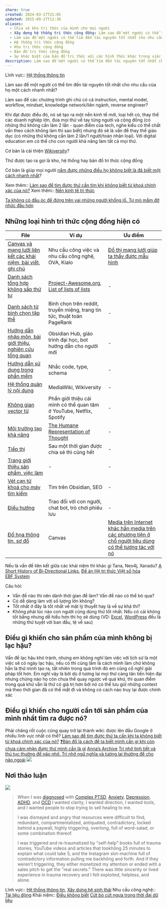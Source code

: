 ```yaml
---
share: true
created: 2024-03-17T21:05
updated: 2025-09-27T11:38
aliases:
  - Chia sẻ kho tri thức của mình cho mọi người
  - Xây dựng hệ thống tri thức cộng đồng: Làm sao để một người có thể tìm đến tài nguyên tốt nhất cho nhu cầu của họ một cách nhanh nhất?
  - Làm sao để một người có thể tìm đến tài nguyên tốt nhất cho nhu cầu của họ một cách nhanh nhất?
  - Hệ thống tri thức cộng đồng
  - Kho tri thức cộng đồng
  - Bản đồ tri thức cộng đồng
  - Sự khác biệt của bản đồ tri thức với các hình thức khác trong việc dẫn một người đến thứ họ cần nhất
description: Làm sao để một người có thể tìm đến tài nguyên tốt nhất cho nhu cầu của họ một cách nhanh nhất?
---
```

Lĩnh vực:: [Hệ thống thông tin](../../L%C4%A9nh%20v%E1%BB%B1c/H%E1%BB%87%20th%E1%BB%91ng%20th%C3%B4ng%20tin/index.md)

Làm sao để một người có thể tìm đến tài nguyên tốt nhất cho nhu cầu của họ một cách nhanh nhất?

Làm sao để các chương trình ghi chú có cả instruction, mental model, workflow, mindset, knowledge network/liên ngành, reverse engineer? 

Khi đạt được điều đó, nó sẽ tạo ra một nền kinh tế mới, loại hết cò, thay thế các doanh nghiệp lớn, đưa mọi thứ về tay từng người và cộng đồng (có những thứ không cần làm 2 lần - quan điểm của tech, nghe kiểu có thể chất vấn theo cách không làm thì sao biết) nhưng đó sẽ là vấn đề thay thế giáo dục (có những thứ không cần làm 2 lần/1 người/toàn nhân loại). Với digital education em có thể cho con người khả năng làm tất cả mọi thứ.

Cơ bản là cải thiện [Wikiversity](https://en.wikipedia.org/wiki/Wikiversity)? 

Thứ được tạo ra gọi là kho, hệ thống hay bản đồ tri thức cộng đồng 

Cơ bản là giúp mọi người [nắm được những điều họ không biết là đã biết một cách nhanh nhất](../../../%E2%9A%A1Hi%E1%BB%83u%20bi%E1%BA%BFt%20s%C3%A2u/Qu%E1%BA%A3n%20l%C3%BD%20d%E1%BB%B1%20%C3%A1n,%20ph%C3%A1t%20tri%E1%BB%83n%20s%E1%BA%A3n%20ph%E1%BA%A9m,%20x%C3%A2y%20d%E1%BB%B1ng%20t%E1%BB%95%20ch%E1%BB%A9c/C%C3%B4ng%20vi%E1%BB%87c/Nghi%C3%AAn%20c%E1%BB%A9u%20nh%E1%BB%AFng%20%C4%91i%E1%BB%81u%20%C4%91%C3%A3%20bi%E1%BA%BFt%20m%C3%A0%20kh%C3%B4ng%20bi%E1%BA%BFt,%20l%E1%BA%ADp%20k%E1%BA%BF%20ho%E1%BA%A1ch%20A%20cho%20%C4%91i%E1%BB%81u%20%C4%91%C3%A3%20bi%E1%BA%BFt%20l%C3%A0%20%C4%91%C3%A3%20bi%E1%BA%BFt,%20v%C3%A0%20l%E1%BA%ADp%20k%E1%BA%BF%20ho%E1%BA%A1ch%20B%20cho%20%C4%91i%E1%BB%81u%20kh%C3%B4ng%20bi%E1%BA%BFt%20m%C3%A0%20%C4%91%C3%A3%20bi%E1%BA%BFt.md)?

Xem thêm:: [Làm sao để tìm được thứ cần tìm khi không biết từ khoá chính xác của nó?](../../L%C3%A0m%20sao%20%C4%91%E1%BB%83%20t%C3%ACm%20%C4%91%C6%B0%E1%BB%A3c%20th%E1%BB%A9%20c%E1%BA%A7n%20t%C3%ACm%20khi%20kh%C3%B4ng%20bi%E1%BA%BFt%20t%E1%BB%AB%20kho%C3%A1%20ch%C3%ADnh%20x%C3%A1c%20c%E1%BB%A7a%20n%C3%B3.md)
Xem thêm:: [Nền kinh tế tri thức](../../../attachments/N%E1%BB%81n%20kinh%20t%E1%BA%BF%20tri%20th%E1%BB%A9c.canvas.md)

[Ta không có đầu óc để đứng trên vai những người khổng lồ. Tự mò mẫm đỡ nhức đầu hơn](../../../%E2%9A%A1Hi%E1%BB%83u%20bi%E1%BA%BFt%20s%C3%A2u/Ngh%C4%A9%20v%E1%BB%81%20vi%E1%BB%87c%20ngh%C4%A9/H%E1%BB%8Dc%20t%E1%BA%ADp,%20hi%E1%BB%83u%20bi%E1%BA%BFt/Ta%20kh%C3%B4ng%20c%C3%B3%20%C4%91%E1%BA%A7u%20%C3%B3c%20%C4%91%E1%BB%83%20%C4%91%E1%BB%A9ng%20tr%C3%AAn%20vai%20nh%E1%BB%AFng%20ng%C6%B0%E1%BB%9Di%20kh%E1%BB%95ng%20l%E1%BB%93.%20T%E1%BB%B1%20m%C3%B2%20m%E1%BA%ABm%20%C4%91%E1%BB%A1%20nh%E1%BB%A9c%20%C4%91%E1%BA%A7u%20h%C6%A1n.md)

## Những loại hình tri thức cộng đồng hiện có
| File                                                                                                                                                                                            | Ví dụ                                                                                                                                                                    | Ưu điểm                                                                                                                                                                                                                                                                                                  |
| ----------------------------------------------------------------------------------------------------------------------------------------------------------------------------------------------- | ------------------------------------------------------------------------------------------------------------------------------------------------------------------------ | -------------------------------------------------------------------------------------------------------------------------------------------------------------------------------------------------------------------------------------------------------------------------------------------------------- |
| [Canvas và mạng lưới liên kết các khái niệm, bài viết, ghi chú](../../Gi%E1%BA%A3i%20ph%C3%A1p%20k%E1%BB%B9%20thu%E1%BA%ADt/H%E1%BB%87%20th%E1%BB%91ng%20tri%20th%E1%BB%A9c%20c%E1%BB%99ng%20%C4%91%E1%BB%93ng/Canvas%20v%C3%A0%20m%E1%BA%A1ng%20l%C6%B0%E1%BB%9Bi%20li%C3%AAn%20k%E1%BA%BFt%20c%C3%A1c%20kh%C3%A1i%20ni%E1%BB%87m,%20b%C3%A0i%20vi%E1%BA%BFt,%20ghi%20ch%C3%BA.md) | Nhu cầu công việc và nhu cầu công nghệ, OVA, Kialo                                                                                                                       | [Đồ thị mạng lưới giúp ta thấy được mẫu hình](../../../%E2%9A%A1Hi%E1%BB%83u%20bi%E1%BA%BFt%20s%C3%A2u/Ngh%C4%A9%20v%E1%BB%81%20vi%E1%BB%87c%20ngh%C4%A9/M%C3%B4i%20tr%C6%B0%E1%BB%9Dng%20ngh%C4%A9,%20nh%E1%BA%ADn%20th%E1%BB%A9c%20t%C4%83ng%20c%C6%B0%E1%BB%9Dng/%C4%90%E1%BB%93%20th%E1%BB%8B%20m%E1%BA%A1ng%20l%C6%B0%E1%BB%9Bi%20gi%C3%BAp%20ta%20th%E1%BA%A5y%20%C4%91%C6%B0%E1%BB%A3c%20m%E1%BA%ABu%20h%C3%ACnh.md)                                                                                                                                   |
| [Danh sách tổng hợp không sắp thứ tự](../../Gi%E1%BA%A3i%20ph%C3%A1p%20k%E1%BB%B9%20thu%E1%BA%ADt/H%E1%BB%87%20th%E1%BB%91ng%20tri%20th%E1%BB%A9c%20c%E1%BB%99ng%20%C4%91%E1%BB%93ng/Danh%20s%C3%A1ch%20t%E1%BB%95ng%20h%E1%BB%A3p%20kh%C3%B4ng%20s%E1%BA%AFp%20th%E1%BB%A9%20t%E1%BB%B1.md)                                                     | [Project-Awesome.org](https://project-awesome.org/), [List of lists of lists](https://en.wikipedia.org/wiki/List_of_lists_of_lists "List of lists of lists - Wikipedia") | \-                                                                                                                                                                                                                                                                                                       |
| [Danh sách từ bình chọn tập thể](../../Gi%E1%BA%A3i%20ph%C3%A1p%20k%E1%BB%B9%20thu%E1%BA%ADt/H%E1%BB%87%20th%E1%BB%91ng%20tri%20th%E1%BB%A9c%20c%E1%BB%99ng%20%C4%91%E1%BB%93ng/Danh%20s%C3%A1ch%20t%E1%BB%AB%20b%C3%ACnh%20ch%E1%BB%8Dn%20t%E1%BA%ADp%20th%E1%BB%83.md)                                                               | Bình chọn trên reddit, truyền miệng, trang tin tức, thuật toán PageRank                                                                                                  | \-                                                                                                                                                                                                                                                                                                       |
| [Hướng dẫn nhập môn, bài giới thiệu, nghiên cứu tổng quan](../../Gi%E1%BA%A3i%20ph%C3%A1p%20k%E1%BB%B9%20thu%E1%BA%ADt/H%E1%BB%87%20th%E1%BB%91ng%20tri%20th%E1%BB%A9c%20c%E1%BB%99ng%20%C4%91%E1%BB%93ng/H%C6%B0%E1%BB%9Bng%20d%E1%BA%ABn%20nh%E1%BA%ADp%20m%C3%B4n,%20b%C3%A0i%20gi%E1%BB%9Bi%20thi%E1%BB%87u,%20nghi%C3%AAn%20c%E1%BB%A9u%20t%E1%BB%95ng%20quan.md)           | Obsidian Hub, giáo trình đại học, bot hướng dẫn cho người mới                                                                                                            | \-                                                                                                                                                                                                                                                                                                       |
| [Hướng dẫn sử dụng trong phần mềm](../../Gi%E1%BA%A3i%20ph%C3%A1p%20k%E1%BB%B9%20thu%E1%BA%ADt/H%E1%BB%87%20th%E1%BB%91ng%20tri%20th%E1%BB%A9c%20c%E1%BB%99ng%20%C4%91%E1%BB%93ng/H%C6%B0%E1%BB%9Bng%20d%E1%BA%ABn%20s%E1%BB%AD%20d%E1%BB%A5ng%20trong%20ph%E1%BA%A7n%20m%E1%BB%81m.md)                                                           | Nhắc code, type, schema                                                                                                                                                  | \-                                                                                                                                                                                                                                                                                                       |
| [Hệ thống quản lý nội dung](../../Gi%E1%BA%A3i%20ph%C3%A1p%20k%E1%BB%B9%20thu%E1%BA%ADt/H%E1%BB%87%20th%E1%BB%91ng%20tri%20th%E1%BB%A9c%20c%E1%BB%99ng%20%C4%91%E1%BB%93ng/H%E1%BB%87%20th%E1%BB%91ng%20qu%E1%BA%A3n%20l%C3%BD%20n%E1%BB%99i%20dung.md)                                                                         | MediaWiki, Wikiversity                                                                                                                                                   | \-                                                                                                                                                                                                                                                                                                       |
| [Không gian vector từ](../../Gi%E1%BA%A3i%20ph%C3%A1p%20k%E1%BB%B9%20thu%E1%BA%ADt/H%E1%BB%87%20th%E1%BB%91ng%20tri%20th%E1%BB%A9c%20c%E1%BB%99ng%20%C4%91%E1%BB%93ng/Kh%C3%B4ng%20gian%20vector%20t%E1%BB%AB.md)                                                                                   | Phần giới thiệu cái mình có thể quan tâm ở YouTube, Netflix, Spotify                                                                                                     | \-                                                                                                                                                                                                                                                                                                       |
| [Môi trường tạo khả năng](../../Gi%E1%BA%A3i%20ph%C3%A1p%20k%E1%BB%B9%20thu%E1%BA%ADt/H%E1%BB%87%20th%E1%BB%91ng%20tri%20th%E1%BB%A9c%20c%E1%BB%99ng%20%C4%91%E1%BB%93ng/M%C3%B4i%20tr%C6%B0%E1%BB%9Dng%20t%E1%BA%A1o%20kh%E1%BA%A3%20n%C4%83ng.md)                                                                             | [The Humane Representation of Thought](https://vimeo.com/115154289 "The Humane Representation of Thought on Vimeo")                                                      | \-                                                                                                                                                                                                                                                                                                       |
| [Tiếp thị](../../Gi%E1%BA%A3i%20ph%C3%A1p%20k%E1%BB%B9%20thu%E1%BA%ADt/H%E1%BB%87%20th%E1%BB%91ng%20tri%20th%E1%BB%A9c%20c%E1%BB%99ng%20%C4%91%E1%BB%93ng/Ti%E1%BA%BFp%20th%E1%BB%8B.md)                                                                                                           | Sau một thời gian được chia sẻ thì cũng hết                                                                                                                              | \-                                                                                                                                                                                                                                                                                                       |
| [Trang giới thiệu sản phẩm, việc làm](../../Gi%E1%BA%A3i%20ph%C3%A1p%20k%E1%BB%B9%20thu%E1%BA%ADt/H%E1%BB%87%20th%E1%BB%91ng%20tri%20th%E1%BB%A9c%20c%E1%BB%99ng%20%C4%91%E1%BB%93ng/Trang%20gi%E1%BB%9Bi%20thi%E1%BB%87u%20s%E1%BA%A3n%20ph%E1%BA%A9m,%20vi%E1%BB%87c%20l%C3%A0m.md)                                                     | \-                                                                                                                                                                       | \-                                                                                                                                                                                                                                                                                                       |
| [Vét cạn từ khoá cho máy tìm kiếm](../../Gi%E1%BA%A3i%20ph%C3%A1p%20k%E1%BB%B9%20thu%E1%BA%ADt/H%E1%BB%87%20th%E1%BB%91ng%20tri%20th%E1%BB%A9c%20c%E1%BB%99ng%20%C4%91%E1%BB%93ng/V%C3%A9t%20c%E1%BA%A1n%20t%E1%BB%AB%20kho%C3%A1%20cho%20m%C3%A1y%20t%C3%ACm%20ki%E1%BA%BFm.md)                                                           | Tìm trên Obsidian, SEO                                                                                                                                                   | \-                                                                                                                                                                                                                                                                                                       |
| [Điều hướng](../../Gi%E1%BA%A3i%20ph%C3%A1p%20k%E1%BB%B9%20thu%E1%BA%ADt/H%E1%BB%87%20th%E1%BB%91ng%20tri%20th%E1%BB%A9c%20c%E1%BB%99ng%20%C4%91%E1%BB%93ng/%C4%90i%E1%BB%81u%20h%C6%B0%E1%BB%9Bng.md)                                                                                                       | Trao đổi với con người, chat bot, trò chơi phiêu lưu                                                                                                                     | \-                                                                                                                                                                                                                                                                                                       |
| [Đồ họa thông tin, sơ đồ](../../Gi%E1%BA%A3i%20ph%C3%A1p%20k%E1%BB%B9%20thu%E1%BA%ADt/H%E1%BB%87%20th%E1%BB%91ng%20tri%20th%E1%BB%A9c%20c%E1%BB%99ng%20%C4%91%E1%BB%93ng/%C4%90%E1%BB%93%20h%E1%BB%8Da%20th%C3%B4ng%20tin,%20s%C6%A1%20%C4%91%E1%BB%93.md)                                                                             | Canvas                                                                                                                                                                   | [Media trên Internet khác hẳn media trên các phương tiện ở chỗ người tiêu dùng có thể tương tác với nó](../../../%E2%9A%A1Hi%E1%BB%83u%20bi%E1%BA%BFt%20s%C3%A2u/C%E1%BB%99ng%20%C4%91%E1%BB%93ng,%20h%E1%BB%87%20sinh%20th%C3%A1i,%20h%E1%BB%87%20ph%E1%BB%A9c%20h%E1%BB%A3p/Truy%E1%BB%81n%20th%C3%B4ng,%20x%C3%A2y%20d%E1%BB%B1ng%20c%E1%BB%99ng%20%C4%91%E1%BB%93ng/Media%20tr%C3%AAn%20Internet%20kh%C3%A1c%20h%E1%BA%B3n%20media%20tr%C3%AAn%20c%C3%A1c%20ph%C6%B0%C6%A1ng%20ti%E1%BB%87n%20%E1%BB%9F%20ch%E1%BB%97%20ng%C6%B0%E1%BB%9Di%20ti%C3%AAu%20d%C3%B9ng%20c%C3%B3%20th%E1%BB%83%20t%C6%B0%C6%A1ng%20t%C3%A1c%20v%E1%BB%9Bi%20n%C3%B3.md) |


Nếu là vấn đề liên kết giữa các khái niệm thì khác gì Tana, Neo4j, Xanadu?
[A Short History of Bi-Directional Links](https://maggieappleton.com/bidirectionals), [Đề án Hệ tri thức Việt số hóa](https://itrithuc.vn/)            
[EBF System](https://duyphong1204.notion.site/EBF-System-2433fdb89fe781ceba22d42f7685ff97?p=2433fdb89fe7814f86f4e897d4123ea1&pm=s)

Câu hỏi:
- Vấn đề nào thì nên dành thời gian để làm? Vấn đề nào có thể bỏ qua?
- Có dễ dàng làm với số lượng lớn không?
- Tốt nhất ở đây là tốt nhất về mặt lý thuyết hay là về sự khả thi?
- Không phải lúc nào con người cũng dùng thứ tốt nhất. Nếu có cái không tốt bằng nhưng dễ hiểu hơn thì họ sẽ dùng (VD: [Excel](../../../%E2%9A%A1Hi%E1%BB%83u%20bi%E1%BA%BFt%20s%C3%A2u/Qu%E1%BA%A3n%20l%C3%BD%20d%E1%BB%B1%20%C3%A1n,%20ph%C3%A1t%20tri%E1%BB%83n%20s%E1%BA%A3n%20ph%E1%BA%A9m,%20x%C3%A2y%20d%E1%BB%B1ng%20t%E1%BB%95%20ch%E1%BB%A9c/H%E1%BB%87%20th%E1%BB%91ng%20th%C3%B4ng%20tin/No%20code,%20low%20code/Excel/Excel%20l%C3%A0%20ng%C6%B0%E1%BB%9Di%20b%E1%BA%A1n%20tu%E1%BB%95i%20th%C6%A1%20tuy%E1%BB%87t%20v%E1%BB%9Di,%20nh%C6%B0ng%20l%C3%A0%20k%E1%BA%BB%20th%C3%B9%20c%E1%BB%A7a%20tu%E1%BB%95i%20d%E1%BA%ADy%20th%C3%AC.md), [WordPress](../../Gi%E1%BA%A3i%20ph%C3%A1p%20k%E1%BB%B9%20thu%E1%BA%ADt/Web/WordPress%20gi%C3%BAp%20vi%E1%BB%87c%20t%E1%BA%A1o%20web%20d%E1%BB%85%20d%C3%A0ng%20nh%E1%BA%A5t,%20ch%E1%BB%A9%20kh%C3%B4ng%20ph%E1%BA%A3i%20l%C3%A0%20th%E1%BB%A9%20qu%E1%BA%A3n%20l%C3%BD%20web%20hi%E1%BB%87u%20qu%E1%BA%A3%20nh%E1%BA%A5t.md) đều là những thứ tuyệt vời ban đầu, tệ về sau) 

## Điều gì khiến cho sản phẩm của mình không bị lạc hậu?
Vấn đề lạc hậu khó tránh, nhưng em không nghĩ làm việc với lịch sử là một việc sẽ có ngày lạc hậu, nếu có thì cùng lắm là cách mình làm chứ không hẳn là thứ mình tạo ra, tất nhiên trong quá trình đó em cũng cố nghĩ giải pháp tốt hơn. Em nghĩ vậy là bởi dù ở tương lai mọi thứ càng tân tiến hiện đại nhưng chừng nào họ còn chưa thể quay ngược về quá khứ, thì quan điểm trong quá khứ vẫn là thứ có giá trị hơn bởi nó có thể lưu giữ những context mà theo thời gian đã có thể mất đi và không có cách nào truy lại được chính xác

## Điều gì khiến cho người cần tới sản phẩm của mình nhất tìm ra được nó?
Phải chăng rốt cuộc cũng quay trở lại thành wiki: được lên đầu Google ở nhiều lĩnh vực nhất có thể?
[Làm sao để tìm được thứ ta cần khi ta không biết từ khoá chính xác của nó?](../../L%C3%A0m%20sao%20%C4%91%E1%BB%83%20t%C3%ACm%20%C4%91%C6%B0%E1%BB%A3c%20th%E1%BB%A9%20c%E1%BA%A7n%20t%C3%ACm%20khi%20kh%C3%B4ng%20bi%E1%BA%BFt%20t%E1%BB%AB%20kho%C3%A1%20ch%C3%ADnh%20x%C3%A1c%20c%E1%BB%A7a%20n%C3%B3.md)
[❓Bản đồ là cách để ta biết mình cần gì khi còn chưa cảm nhận được thứ mình cần là gì](../../../%E2%9A%A1Hi%E1%BB%83u%20bi%E1%BA%BFt%20s%C3%A2u/Ngh%C4%A9%20v%E1%BB%81%20vi%E1%BB%87c%20ngh%C4%A9/%E2%9D%93B%E1%BA%A3n%20%C4%91%E1%BB%93%20l%C3%A0%20c%C3%A1ch%20%C4%91%E1%BB%83%20ta%20bi%E1%BA%BFt%20m%C3%ACnh%20c%E1%BA%A7n%20g%C3%AC%20khi%20c%C3%B2n%20ch%C6%B0a%20c%E1%BA%A3m%20nh%E1%BA%ADn%20%C4%91%C6%B0%E1%BB%A3c%20th%E1%BB%A9%20m%C3%ACnh%20c%E1%BA%A7n%20l%C3%A0%20g%C3%AC.md)
[Anna’s Archive](https://annas-archive.org/)
[Trí nhớ tình tiết và thủ tục thường để não nhớ. Trí nhớ ngữ nghĩa và tương lai thường để cho não ngoài](../../../%E2%9A%A1Hi%E1%BB%83u%20bi%E1%BA%BFt%20s%C3%A2u/Ngh%C4%A9%20v%E1%BB%81%20vi%E1%BB%87c%20ngh%C4%A9/Khoa%20h%E1%BB%8Dc%20nh%E1%BA%ADn%20th%E1%BB%A9c/Tr%C3%AD%20nh%E1%BB%9B/Tr%C3%AD%20nh%E1%BB%9B%20t%C3%ACnh%20ti%E1%BA%BFt%20v%C3%A0%20th%E1%BB%A7%20t%E1%BB%A5c%20th%C6%B0%E1%BB%9Dng%20%C4%91%E1%BB%83%20n%C3%A3o%20nh%E1%BB%9B.%20Tr%C3%AD%20nh%E1%BB%9B%20ng%E1%BB%AF%20ngh%C4%A9a%20v%C3%A0%20t%C6%B0%C6%A1ng%20lai%20th%C6%B0%E1%BB%9Dng%20%C4%91%E1%BB%83%20cho%20n%C3%A3o%20ngo%C3%A0i.md)
![](https://i.imgur.com/USfoDXS.jpeg)

## Nơi thảo luận
![](https://i.imgur.com/pvuBJff.png)


> When I was [diagnosed](https://integralguide.com/50+Permanent+Notes/%F0%9F%92%A1+Terms/Diagnoses/Diagnoses) with [Complex PTSD](https://integralguide.com/50+Permanent+Notes/%F0%9F%92%A1+Terms/Diagnoses/%F0%9F%92%A1+Complex+PTSD), [Anxiety](https://integralguide.com/50+Permanent+Notes/%F0%9F%92%A1+Terms/Diagnoses/%F0%9F%92%A1+Anxiety), [Depression](https://integralguide.com/50+Permanent+Notes/%F0%9F%92%A1+Terms/Diagnoses/%F0%9F%92%A1+Depression), [ADHD](https://integralguide.com/50+Permanent+Notes/%F0%9F%92%A1+Terms/Diagnoses/%F0%9F%92%A1+ADHD), and [OCD](https://integralguide.com/50+Permanent+Notes/%F0%9F%92%A1+Terms/Diagnoses/%F0%9F%A7%AF+Obsessive-Compulsive+Disorder) I wanted clarity, I wanted direction, I wanted tools, and I wanted people to stop trying to sell healing to me. 
> 
> I was dismayed and angry that resources were difficult to find, redundant, compartmentalized, antiquated, contradictory, locked behind a paywall, highly triggering, overlong, full of word-salad, or some combination thereof. 
> 
> I was triggered and re-traumatized by "self-help" books full of trauma stories, YouTube videos and articles that tookhông 25 minutes to explain what could take 5, and the Instagram slot-machine full of contradictory information pulling me backhông and forth. And if they weren’t triggering, they either monetized my attention or ended with a sales pitch to get the "real secrets." There was little sincerity or lived experience in trauma recovery and I felt exploited, helpless, and alone.

Lĩnh vực:: [Hệ thống thông tin](../../L%C4%A9nh%20v%E1%BB%B1c/H%E1%BB%87%20th%E1%BB%91ng%20th%C3%B4ng%20tin/index.md), [Xây dựng hệ sinh thái](../../L%C4%A9nh%20v%E1%BB%B1c/X%C3%A2y%20d%E1%BB%B1ng%20h%E1%BB%87%20sinh%20th%C3%A1i.md)
Nhu cầu công nghệ:: [Tài liệu động](../../Nhu%20c%E1%BA%A7u%20c%C3%B4ng%20ngh%E1%BB%87/Vi%E1%BA%BFt%20v%C3%A0%20qu%E1%BA%A3n%20l%C3%BD%20n%E1%BB%99i%20dung,%20ghi%20ch%C3%BA,%20t%C3%A0i%20li%E1%BB%87u/T%C3%A0i%20li%E1%BB%87u%20%C4%91%E1%BB%99ng.md)
Khái niệm:: [Điều không biết](../../../%E2%9A%A1Hi%E1%BB%83u%20bi%E1%BA%BFt%20s%C3%A2u/%CE%9E%20Kh%C3%A1i%20ni%E1%BB%87m/%C4%90i%E1%BB%81u%20kh%C3%B4ng%20bi%E1%BA%BFt.md)
[Cứt bò cứt ngựa trong thời đại dữ liệu](../../L%C4%A9nh%20v%E1%BB%B1c/Khoa%20h%E1%BB%8Dc%20d%E1%BB%AF%20li%E1%BB%87u/C%E1%BB%A9t%20b%C3%B2%20c%E1%BB%A9t%20ng%E1%BB%B1a%20trong%20th%E1%BB%9Di%20%C4%91%E1%BA%A1i%20d%E1%BB%AF%20li%E1%BB%87u.md)